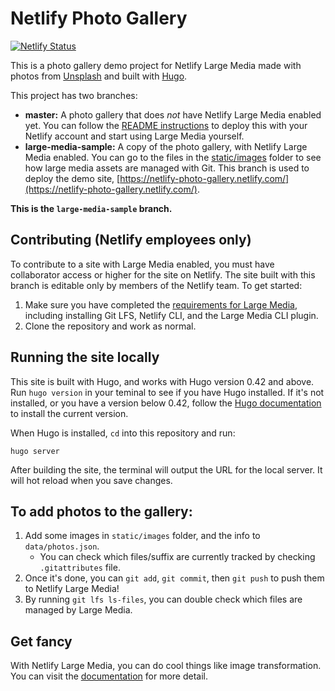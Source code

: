 # Netlify Photo Gallery

[![Netlify Status](https://api.netlify.com/api/v1/badges/4d853017-7159-4520-b9ee-cc9951715434/deploy-status)](https://app.netlify.com/sites/netlify-photo-gallery/deploys)

This is a photo gallery demo project for Netlify Large Media made with photos from [Unsplash](https://unsplash.com/) and built with [Hugo](https://gohugo.io/).

This project has two branches:

* **master:** A photo gallery that does _not_ have Netlify Large Media enabled yet. You can follow the [README instructions](https://github.com/netlify/netlify-photo-gallery/blob/master/README.md/#how-to-deploy-your-own-photo-gallery-with-large-media) to deploy this with your Netlify account and start using Large Media yourself.
* **large-media-sample:** A copy of the photo gallery, with Netlify Large Media enabled. You can go to the files in the [static/images](https://github.com/netlify/netlify-photo-gallery/tree/large-media-sample/static/images) folder to see how large media assets are managed with Git. This branch is used to deploy the demo site, [https://netlify-photo-gallery.netlify.com/](https://netlify-photo-gallery.netlify.com/).

**This is the `large-media-sample` branch.**

## Contributing (Netlify employees only)

To contribute to a site with Large Media enabled, you must have collaborator access or higher for the site on Netlify. The site built with this branch is editable only by members of the Netlify team. To get started:

1. Make sure you have completed the [requirements for Large Media](https://www.netlify.com/docs/large-media/#requirements), including installing Git LFS, Netlify CLI, and the Large Media CLI plugin.
2. Clone the repository and work as normal.

## Running the site locally

This site is built with Hugo, and works with Hugo version 0.42 and above. Run `hugo version` in your teminal to see if you have Hugo installed. If it's not installed, or you have a version below 0.42, follow the [Hugo documentation](https://gohugo.io/getting-started/installing) to install the current version.

When Hugo is installed, `cd` into this repository and run:

```
hugo server
```

After building the site, the terminal will output the URL for the local server. It will hot reload when you save changes.

## To add photos to the gallery:

1. Add some images in `static/images` folder, and the info to `data/photos.json`.
   * You can check which files/suffix are currently tracked by checking `.gitattributes` file.
2. Once it's done, you can `git add`, `git commit`, then `git push` to push them to Netlify Large Media!
3. By running `git lfs ls-files`, you can double check which files are managed by Large Media.

## Get fancy

With Netlify Large Media, you can do cool things like image transformation. You can visit the [documentation](https://www.netlify.com/docs/image-transformation/) for more detail.